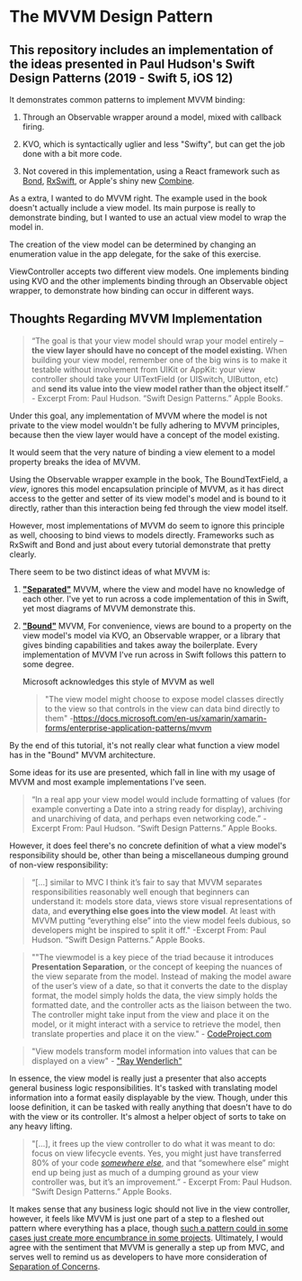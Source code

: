 
#  The MVVM Design Pattern

## This repository includes an implementation of the ideas presented in Paul Hudson's Swift Design Patterns (2019 - Swift 5, iOS 12)

It demonstrates common patterns to implement MVVM binding:

1. Through an Observable wrapper around a model, mixed with callback firing.

2. KVO, which is syntactically uglier and less "Swifty", but can get the job done with a bit more code.

3. Not covered in this implementation, using a React framework such as [Bond](https://github.com/DeclarativeHub/Bond), [RxSwift](https://github.com/ReactiveX/RxSwift), or Apple's shiny new [Combine](https://developer.apple.com/documentation/combine).

As a extra, I wanted to do MVVM right. The example used in the book doesn't actually include a view model. Its main purpose is really to demonstrate binding, but I wanted to use an actual view model to wrap the model in.

The creation of the view model can be determined by changing an enumeration value in the app delegate, for the sake of this exercise.

ViewController accepts two different view models. One implements binding using KVO and the other implements binding through an Observable object wrapper, to demonstrate how binding can occur in different ways.

## Thoughts Regarding MVVM Implementation

> “The goal is that your view model should wrap your model entirely – **the view layer should have no concept of the model existing.** When building your view model, remember one of the big wins is to make it testable without involvement from UIKit or AppKit: your view controller should take your UITextField (or UISwitch, UIButton, etc) and **send its value into the view model rather than the object itself**.” - Excerpt From: Paul Hudson. “Swift Design Patterns.” Apple Books. 

Under this goal, any implementation of MVVM where the model is not private to the view model wouldn't be fully adhering to MVVM principles, because then the view layer would have a concept of the model existing.

It would seem that the very nature of binding a view element to a model property breaks the idea of MVVM.

Using the Observable wrapper example in the book, The BoundTextField, a *view*, ignores this model encapsulation principle of MVVM, as it has direct access to the getter and setter of its view model's model and is bound to it directly, rather than this interaction being fed through the view model itself. 

However, most implementations of MVVM do seem to ignore this principle as well, choosing to bind views to models directly. Frameworks such as RxSwift and Bond and just about every tutorial demonstrate that pretty clearly.

There seem to be two distinct ideas of what MVVM is:

1. [**"Separated"**](https://upload.wikimedia.org/wikipedia/commons/8/87/MVVMPattern.png) MVVM, where the view and model have no knowledge of each other. I've yet to run across a code implementation of this in Swift, yet most diagrams of MVVM demonstrate this.

2. [**"Bound"**](https://i.imgur.com/Flq90tQ.png) MVVM,
    For convenience, views are bound to a property on the view model's model via KVO, an Observable wrapper, or a library that gives binding capabilities and takes away the boilerplate. Every implementation of MVVM I've run across in Swift follows this pattern to some degree. 
    
    Microsoft acknowledges this style of MVVM as well
    
    > "The view model might choose to expose model classes directly to the view so that controls in the view can data bind directly to them" -https://docs.microsoft.com/en-us/xamarin/xamarin-forms/enterprise-application-patterns/mvvm

By the end of this tutorial, it's not really clear what function a view model has in the "Bound" MVVM architecture.

Some ideas for its use are presented, which fall in line with my usage of MVVM and most example implementations I've seen.

> “In a real app your view model would include formatting of values (for example converting a Date into a string ready for display), archiving and unarchiving of data, and perhaps even networking code.” - Excerpt From: Paul Hudson. “Swift Design Patterns.” Apple Books. 

However, it does feel there's no concrete definition of what a view model's responsibility should be, other than being a miscellaneous dumping ground of non-view responsibility:

> “[...] similar to MVC I think it’s fair to say that MVVM separates responsibilities reasonably well enough that beginners can understand it: models store data, views store visual representations of data, and **everything else goes into the view model**. At least with MVVM putting “everything else” into the view model feels dubious, so developers might be inspired to split it off." -Excerpt From: Paul Hudson. “Swift Design Patterns.” Apple Books. 

> ""The viewmodel is a key piece of the triad because it introduces **Presentation Separation**, or the concept of keeping the nuances of the view separate from the model. Instead of making the model aware of the user’s view of a date, so that it converts the date to the display format, the model simply holds the data, the view simply holds the formatted date, and the controller acts as the liaison between the two. The controller might take input from the view and place it on the model, or it might interact with a service to retrieve the model, then translate properties and place it on the view." - [CodeProject.com](https://www.codeproject.com/Articles/100175/Model-View-ViewModel-MVVM-Explained)

> "View models transform model information into values that can be displayed on a view" - ["Ray Wenderlich"](https://www.raywenderlich.com/34-design-patterns-by-tutorials-mvvm)

In essence, the view model is really just a presenter that also accepts general business logic responsibilities. It's tasked with translating model information into a format easily displayable by the view. Though, under this loose definition, it can be tasked with really anything that doesn't have to do with the view or its controller. It's almost a helper object of sorts to take on any heavy lifting.

> "[...], it frees up the view controller to do what it was meant to do: focus on view lifecycle events. Yes, you might just have transferred 80% of your code [*somewhere else*](https://imgflip.com/i/32i0mk), and that “somewhere else” might end up being just as much of a dumping ground as your view controller was, but it’s an improvement.” - Excerpt From: Paul Hudson. “Swift Design Patterns.” Apple Books. 

It makes sense that any business logic should not live in the view controller, however, it feels like MVVM is just one part of a step to a fleshed out pattern where everything has a place, though [such a pattern could in some cases just create more encumbrance in some projects](https://www.objc.io/issues/13-architecture/viper/). Ultimately, I would agree with the sentiment that MVVM is generally a step up from MVC, and serves well to remind us as developers to have more consideration of [Separation of Concerns](https://en.wikipedia.org/wiki/Separation_of_concerns).
